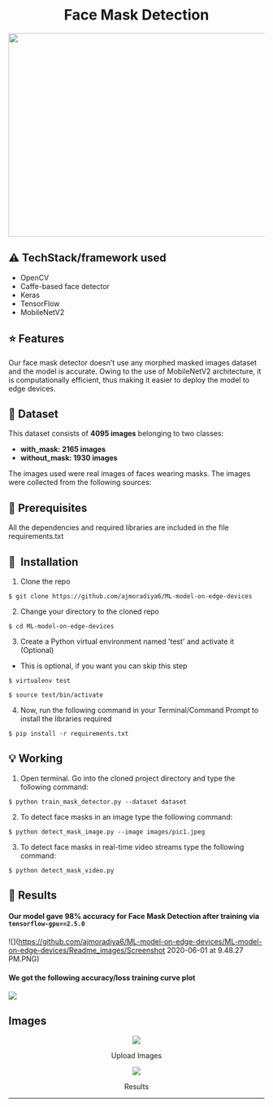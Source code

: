 <h1 align="center">Face Mask Detection</h1>








<p align="center"><img src="https://github.com/chandrikadeb7/Face-Mask-Detection/blob/master/Readme_images/Screen%20Shot%202020-05-14%20at%208.49.06%20PM.png" width="700" height="400"></p>


## :warning: TechStack/framework used

- OpenCV
- Caffe-based face detector
- Keras
- TensorFlow
- MobileNetV2

## :star: Features
Our face mask detector doesn't use any morphed masked images dataset and the model is accurate. Owing to the use of MobileNetV2 architecture, it is computationally efficient, thus making it easier to deploy the model to edge devices.


## :file_folder: Dataset

This dataset consists of __4095 images__ belonging to two classes:
*	__with_mask: 2165 images__
*	__without_mask: 1930 images__

The images used were real images of faces wearing masks. The images were collected from the following sources:


## :key: Prerequisites

All the dependencies and required libraries are included in the file requirements.txt

## 🚀&nbsp; Installation
1. Clone the repo
```
$ git clone https://github.com/ajmoradiya6/ML-model-on-edge-devices
```

2. Change your directory to the cloned repo 
```
$ cd ML-model-on-edge-devices
```

3. Create a Python virtual environment named 'test' and activate it (Optional)
- This is optional, if you want you can skip this step
```
$ virtualenv test
```
```
$ source test/bin/activate
```

4. Now, run the following command in your Terminal/Command Prompt to install the libraries required
```
$ pip install -r requirements.txt
```

## :bulb: Working

1. Open terminal. Go into the cloned project directory and type the following command:
```
$ python train_mask_detector.py --dataset dataset
```

2. To detect face masks in an image type the following command: 
```
$ python detect_mask_image.py --image images/pic1.jpeg
```

3. To detect face masks in real-time video streams type the following command:
```
$ python detect_mask_video.py 
```
## :key: Results

#### Our model gave 98% accuracy for Face Mask Detection after training via <code>tensorflow-gpu==2.5.0</code>


####          
![](https://github.com/ajmoradiya6/ML-model-on-edge-devices/ML-model-on-edge-devices/Readme_images/Screenshot 2020-06-01 at 9.48.27 PM.PNG)

#### We got the following accuracy/loss training curve plot
![](https://github.com/ajmoradiya6/ML-model-on-edge-devices/plot.png)



## Images

<p align="center">
  <img src="Readme_images/1.PNG">
</p>
<p align="center">Upload Images</p>

<p align="center">
  <img src="Readme_images/2.PNG">
</p>
<p align="center">Results</p>

---
